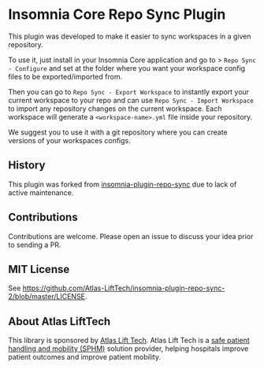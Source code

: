 # Insomnia Core Repo Sync Plugin

This plugin was developed to make it easier to sync workspaces in a given repository.

To use it, just install in your Insomnia Core application and go to > `Repo Sync - Configure` and set at the folder where you want your workspace config files to be exported/imported from.

Then you can go to `Repo Sync - Export Workspace` to instantly export your current workspace to your repo and can use `Repo Sync - Import Workspace` to import any repository changes on the current workspace. Each workspace will generate a `<workspace-name>.yml` file inside your repository.

We suggest you to use it with a git repository where you can create versions of your workspaces configs.

## History

This plugin was forked from [insomnia-plugin-repo-sync](https://github.com/klickpages/insomnia-plugin-repo-sync) due to lack of active maintenance.

## Contributions

Contributions are welcome.  Please open an issue to discuss your idea prior to sending a PR.

## MIT License

See https://github.com/Atlas-LiftTech/insomnia-plugin-repo-sync-2/blob/master/LICENSE.

## About Atlas LiftTech

This library is sponsored by [Atlas Lift Tech](https://atlaslifttech.com/).  Atlas Lift Tech is a [safe patient handling and mobility (SPHM)](https://atlaslifttech.com/program-management/) solution provider, helping hospitals improve patient outcomes and improve patient mobility.
